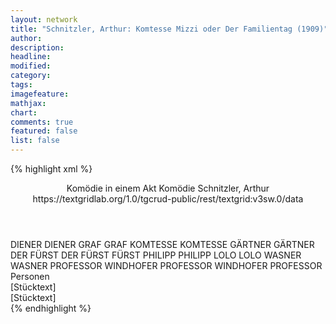 ```yaml
---
layout: network
title: "Schnitzler, Arthur: Komtesse Mizzi oder Der Familientag (1909)"
author:
description:
headline:
modified:
category:
tags:
imagefeature:
mathjax:
chart:
comments: true
featured: false
list: false
---
```

{% highlight xml %}
<?xml-model href="https://raw.githubusercontent.com/DLiNa/project/master/rules/lina.rnc"?><?xml-model href="https://raw.githubusercontent.com/DLiNa/project/master/rules/lina.sch"?>
<play xmlns="http://lina.digital">
  <header>
    <title>Komtesse Mizzi oder Der Familientag</title>
    <subtitle>Komödie in einem Akt</subtitle>
  	<genretitle>Komödie</genretitle>
    <author>Schnitzler, Arthur</author>
    <date when="1907" type="written"/>
  	<date when="1909" type="print"/>
  	<date when="1909" type="premiere"/>
  	<source>https://textgridlab.org/1.0/tgcrud-public/rest/textgrid:v3sw.0/data</source>
  </header>
  <personae>
    <character>
      <name>DIENER</name>
      <alias xml:id="diener">
        <name>DIENER</name>
      </alias>
    </character>
    <character>
      <name>GRAF</name>
      <alias xml:id="graf">
        <name>GRAF</name>
      </alias>
    </character>
    <character>
      <name>KOMTESSE</name>
      <alias xml:id="komtesse">
        <name>KOMTESSE</name>
      </alias>
    </character>
    <character>
      <name>GÄRTNER</name>
      <alias xml:id="gärtner">
        <name>GÄRTNER</name>
      </alias>
    </character>
    <character>
      <name>DER FÜRST</name>
      <alias xml:id="der_fürst">
        <name>DER FÜRST</name>
      </alias>
    	<alias xml:id="fürst">
    		<name>FÜRST</name>
    	</alias>
    </character>
    <character>
      <name>PHILIPP</name>
      <alias xml:id="philipp">
        <name>PHILIPP</name>
      </alias>
    </character>
    <character>
      <name>LOLO</name>
      <alias xml:id="lolo">
        <name>LOLO</name>
      </alias>
    </character>
    <character>
      <name>WASNER</name>
      <alias xml:id="wasner">
        <name>WASNER</name>
      </alias>
    </character>
    <character>
      <name>PROFESSOR WINDHOFER</name>
      <alias xml:id="professor_windhofer">
        <name>PROFESSOR WINDHOFER</name>
      </alias>
    	<alias xml:id="professor">
    		<name>PROFESSOR</name>
    	</alias>
    </character>
  </personae>
  <text>
    <div>
      <head>Personen</head>
    </div>
    <div>
      <head>[Stücktext]</head>
      <div>
        <head>[Stücktext]</head>
        <sp who="#diener">
          <amount n="8" unit="speech_acts"/>
          <amount n="74" unit="words"/>
          <amount n="6" unit="lines"/>
          <amount n="392" unit="chars"/>
        </sp>
        <sp who="#graf">
          <amount n="142" unit="speech_acts"/>
          <amount n="3059" unit="words"/>
          <amount n="82" unit="lines"/>
          <amount n="17006" unit="chars"/>
        </sp>
        <sp who="#komtesse">
          <amount n="143" unit="speech_acts"/>
          <amount n="1958" unit="words"/>
          <amount n="107" unit="lines"/>
          <amount n="10662" unit="chars"/>
        </sp>
        <sp who="#gärtner">
          <amount n="6" unit="speech_acts"/>
          <amount n="63" unit="words"/>
          <amount n="4" unit="lines"/>
          <amount n="363" unit="chars"/>
        </sp>
        <sp who="#der_fürst">
          <amount n="1" unit="speech_acts"/>
        </sp>
        <sp who="#fürst">
          <amount n="157" unit="speech_acts"/>
          <amount n="2228" unit="words"/>
          <amount n="113" unit="lines"/>
          <amount n="12368" unit="chars"/>
        </sp>
        <sp who="#philipp">
          <amount n="57" unit="speech_acts"/>
          <amount n="1234" unit="words"/>
          <amount n="32" unit="lines"/>
          <amount n="7051" unit="chars"/>
        </sp>
        <sp who="#lolo">
          <amount n="38" unit="speech_acts"/>
          <amount n="770" unit="words"/>
          <amount n="24" unit="lines"/>
          <amount n="4251" unit="chars"/>
        </sp>
        <sp who="#wasner">
          <amount n="6" unit="speech_acts"/>
          <amount n="30" unit="words"/>
          <amount n="5" unit="lines"/>
          <amount n="173" unit="chars"/>
        </sp>
        <sp who="#philipp #fürst">
          <amount n="1" unit="speech_acts"/>
        </sp>
        <sp who="#professor_windhofer">
          <amount n="2" unit="speech_acts"/>
          <amount n="32" unit="words"/>
          <amount n="1" unit="lines"/>
          <amount n="161" unit="chars"/>
        </sp>
        <sp who="#professor">
          <amount n="14" unit="speech_acts"/>
          <amount n="108" unit="words"/>
          <amount n="14" unit="lines"/>
          <amount n="608" unit="chars"/>
        </sp>
      </div>
    </div>
  </text>
</play>
{% endhighlight %}